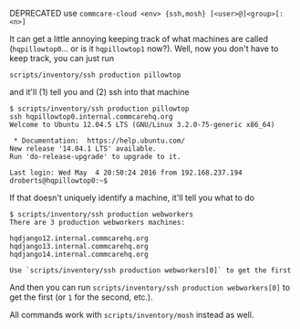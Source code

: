 DEPRECATED use `commcare-cloud <env> {ssh,mosh} [<user>@]<group>[:<n>]`

It can get a little annoying keeping track of what machines are called (`hqpillowtop0`... or is it `hqpillowtop1` now?). Well, now you don't have to keep track, you can just run

```
scripts/inventory/ssh production pillowtop
```

and it'll (1) tell you and (2) ssh into that machine

```
$ scripts/inventory/ssh production pillowtop
ssh hqpillowtop0.internal.commcarehq.org
Welcome to Ubuntu 12.04.5 LTS (GNU/Linux 3.2.0-75-generic x86_64)

 * Documentation:  https://help.ubuntu.com/
New release '14.04.1 LTS' available.
Run 'do-release-upgrade' to upgrade to it.

Last login: Wed May  4 20:50:24 2016 from 192.168.237.194
droberts@hqpillowtop0:~$
```

If that doesn't uniquely identify a machine, it'll tell you what to do

```
$ scripts/inventory/ssh production webworkers
There are 3 production webworkers machines:

hqdjango12.internal.commcarehq.org
hqdjango13.internal.commcarehq.org
hqdjango14.internal.commcarehq.org

Use `scripts/inventory/ssh production webworkers[0]` to get the first
```

And then you can run `scripts/inventory/ssh production webworkers[0]` to get the first (or `1` for the second, etc.).

All commands work with `scripts/inventory/mosh` instead as well.
